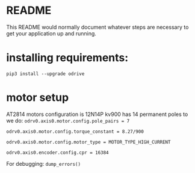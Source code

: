 # README #

This README would normally document whatever steps are necessary to get your application up and running.

# installing requirements:

`pip3 install --upgrade odrive`

# motor setup

AT2814 motors configuration is 12N14P kv900 has 14 permanent poles to we do:
`odrv0.axis0.motor.config.pole_pairs = 7`

`odrv0.axis0.motor.config.torque_constant = 8.27/900`

`odrv0.axis0.motor.config.motor_type = MOTOR_TYPE_HIGH_CURRENT`

`odrv0.axis0.encoder.config.cpr = 16384`


For debugging:
`dump_errors()`


